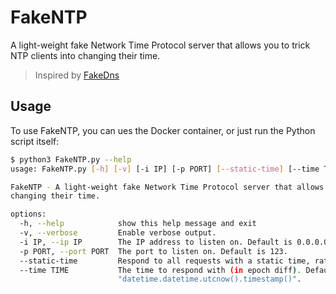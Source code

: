 # FakeNTP
A light-weight fake Network Time Protocol server that allows you to trick NTP clients into changing their time.

> Inspired by [FakeDns](https://github.com/Crypt0s/FakeDns/)

## Usage
To use FakeNTP, you can ues the Docker container, or just run the Python script itself:
```bash
$ python3 FakeNTP.py --help
usage: FakeNTP.py [-h] [-v] [-i IP] [-p PORT] [--static-time] [--time TIME]

FakeNTP - A light-weight fake Network Time Protocol server that allows you to trick NTP clients into
changing their time.

options:
  -h, --help            show this help message and exit
  -v, --verbose         Enable verbose output.
  -i IP, --ip IP        The IP address to listen on. Default is 0.0.0.0
  -p PORT, --port PORT  The port to listen on. Default is 123.
  --static-time         Respond to all requests with a static time, rather than incrementing the time.
  --time TIME           The time to respond with (in epoch diff). Default is
                        "datetime.datetime.utcnow().timestamp()".
```